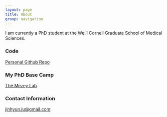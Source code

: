 ```yaml
---
layout: page
title: About
group: navigation
---
```


I am currently a PhD student at the Weill Cornell Graduate School of Medical Sciences.

### Code
[Personal Github Repo](http://github.com/jinhyunju/)

### My PhD Base Camp

[The Mezey Lab](http://mezeylab.cb.bscb.cornell.edu/)

### Contact Information

[jinhyun.ju@gmail.com](mailto:jinhyun.ju@gmail.com)